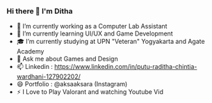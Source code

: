 ### Hi there 👋 I'm Ditha

- 🔭 I’m currently working as a Computer Lab Assistant
- 🌱 I’m currently learning UI/UX and Game Development
- 🎓 I’m currently studying at UPN "Veteran" Yogyakarta and Agate Academy
- 💬 Ask me about Games and Design
- 📫 Linkedin : https://www.linkedin.com/in/putu-raditha-chintia-wardhani-127902202/
- 😄 Portfolio : @aksaaksara (Instagram)
- ⚡ I Love to Play Valorant and watching Youtube Vid

